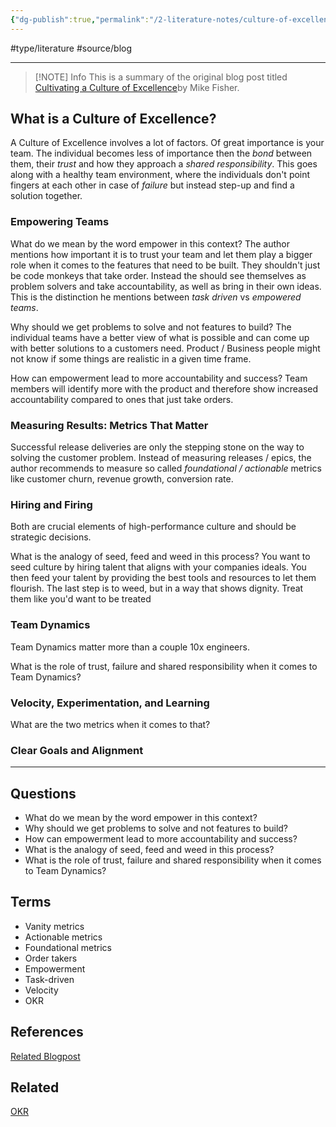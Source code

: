 ```yaml
---
{"dg-publish":true,"permalink":"/2-literature-notes/culture-of-excellence/","created":"2023-08-04 15:27","updated":"2023-08-04 16:30"}
---
```


#type/literature #source/blog

---

> [!NOTE] Info
> This is a summary of the original blog post titled [Cultivating a Culture of Excellence](https://mikefisher.substack.com/p/cultivating-a-culture-of-excellence)by Mike Fisher.
## What is a Culture of Excellence?

A Culture of Excellence involves a lot of factors. Of great importance is your team. The individual becomes less of importance then the *bond* between them, their *trust* and how they approach a *shared responsibility*. This goes along with a healthy team environment, where the individuals don't point fingers at each other in case of *failure* but instead step-up and find a solution together.
### Empowering Teams
What do we mean by the word empower in this context? 
	The author mentions how important it is to trust your team and let them play a bigger role when it comes to the features that need to be built. They shouldn't just be code monkeys that take order. Instead the should see themselves as problem solvers and take accountability, as well as bring in their own ideas. This is the distinction he mentions between *task driven* vs *empowered teams*.

Why should we get problems to solve and not features to build?
	The individual teams have a better view of what is possible and can come up with better solutions to a customers need. Product / Business people might not know if some things are realistic in a given time frame.

How can empowerment lead to more accountability and success?
	Team members will identify more with the product and therefore show increased accountability compared to ones that just take orders.
### Measuring Results: Metrics That Matter
Successful release deliveries are only the stepping stone on the way to solving the customer problem. Instead of measuring releases / epics, the author recommends to measure so called *foundational / actionable* metrics like customer churn, revenue growth, conversion rate.
### Hiring  and Firing
Both are crucial elements of high-performance culture and should be strategic decisions.

What is the analogy of seed, feed and weed in this process?
	You want to seed culture by hiring talent that aligns with your companies ideals. You then feed your talent by providing the best tools and resources to let them flourish. The last step is to weed, but in a way that shows dignity. Treat them like you'd want to be treated
### Team Dynamics
Team Dynamics matter more than a couple 10x engineers.

What is the role of trust, failure and shared responsibility when it comes to Team Dynamics?

### Velocity, Experimentation, and Learning
What are the two metrics when it comes to that?

### Clear Goals and Alignment

---
## Questions
- What do we mean by the word empower in this context? 
- Why should we get problems to solve and not features to build?
- How can empowerment lead to more accountability and success?
- What is the analogy of seed, feed and weed in this process?
- What is the role of trust, failure and shared responsibility when it comes to Team Dynamics?
## Terms
- Vanity metrics
- Actionable metrics
- Foundational metrics
- Order takers
- Empowerment
- Task-driven
- Velocity 
- OKR
## References
[Related Blogpost](https://mikefisher.substack.com/p/cultivating-a-culture-of-excellence)
## Related
[OKR](https://www.atlassian.com/agile/agile-at-scale/okr)